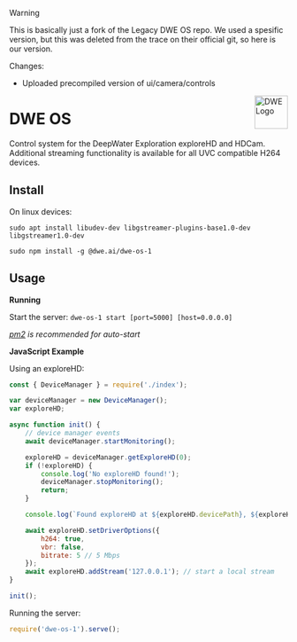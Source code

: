 > [!WARNING]  
> This is basically just a fork of the Legacy DWE OS repo. We used a spesific version, but this was deleted from the trace on their official git, so here is our version.
> 
> Changes:
> * Uploaded precompiled version of ui/camera/controls

<a href="https://dwe.ai/">
    <img src="https://docs.dwe.ai/_static/dwe_transparent.png" alt="DWE Logo" title="DeepWater Exploration" align="right" height="60" />
</a>

# DWE OS

Control system for the DeepWater Exploration exploreHD and HDCam. Additional streaming functionality is available for all UVC compatible H264 devices.

## Install

On linux devices:

`sudo apt install libudev-dev libgstreamer-plugins-base1.0-dev libgstreamer1.0-dev`

`sudo npm install -g @dwe.ai/dwe-os-1`

## Usage

**Running**

Start the server: `dwe-os-1 start [port=5000] [host=0.0.0.0]`

*[pm2](https://www.npmjs.com/package/pm2) is recommended for auto-start*

**JavaScript Example**

Using an exploreHD:
```js
const { DeviceManager } = require('./index');

var deviceManager = new DeviceManager();
var exploreHD;

async function init() {
    // device manager events
    await deviceManager.startMonitoring();

    exploreHD = deviceManager.getExploreHD(0);
    if (!exploreHD) {
        console.log('No exploreHD found!');
        deviceManager.stopMonitoring();
        return;
    }

    console.log(`Found exploreHD at ${exploreHD.devicePath}, ${exploreHD.info.name}: ${exploreHD.info.manufacturer}`);

    await exploreHD.setDriverOptions({
        h264: true,
        vbr: false,
        bitrate: 5 // 5 Mbps
    });
    await exploreHD.addStream('127.0.0.1'); // start a local stream
}

init();
```

Running the server:
```js
require('dwe-os-1').serve();
```
